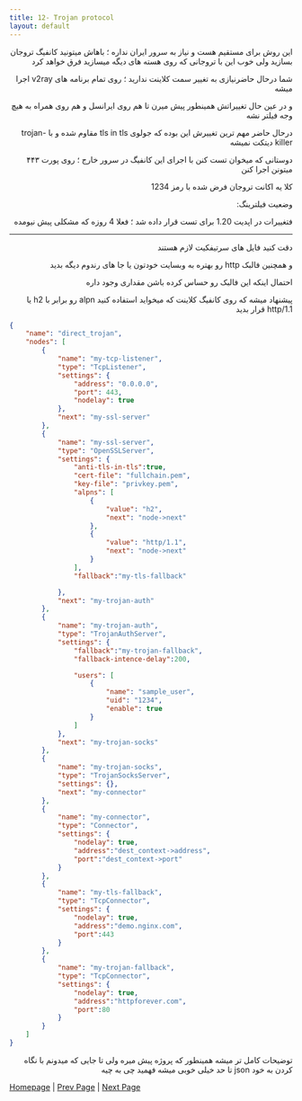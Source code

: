 ```yaml
---
title: 12- Trojan protocol
layout: default
---
```


<div dir="rtl">

این روش برای مستقیم هست و نیاز به سرور ایران نداره ؛ باهاش میتونید کانفیگ تروجان بسازید ولی خوب این با تروجانی که روی هسته های دیگه میسازید فرق خواهد کرد

شما درحال حاضرنیازی به تغییر سمت کلاینت ندارید ؛ روی تمام برنامه های v2ray اجرا میشه

و در عین حال تغییراتش همینطور پیش میرن تا هم روی ایرانسل و هم روی همراه به هیچ وجه فیلتر نشه

درحال حاضر مهم ترین تغییرش این بوده که جولوی tls in tls مقاوم شده و با trojan-killer دیتکت نمیشه

دوستانی که میخوان تست کنن با اجرای این کانفیگ در سرور خارج ؛ روی پورت ۴۴۳ میتونن اجرا کنن

کلا یه اکانت تروجان  فرض شده با رمز 1234

وضعیت فیلترینگ:

فتغییرات در اپدیت 1.20 برای تست قرار داده شد ؛‌ فعلا 4 روزه که مشکلی پیش نیومده


---

</div>

<div dir="rtl">

دقت کنید فایل های سرتیفکیت لازم هستند

و همچنین فالبک http رو بهتره به وبسایت خودتون یا جا های رندوم دیگه بدید

احتمال اینکه این فالبک رو حساس کرده باشن مقداری وجود داره 

پیشنهاد میشه که 
روی کانفیگ کلاینت که میخواید استفاده کنید alpn رو برابر با h2 یا http/1.1 قرار بدید 


</div>

```json
{
    "name": "direct_trojan",
    "nodes": [
        {
            "name": "my-tcp-listener",
            "type": "TcpListener",
            "settings": {
                "address": "0.0.0.0",
                "port": 443,
                "nodelay": true
            },
            "next": "my-ssl-server"
        },
        {
            "name": "my-ssl-server",
            "type": "OpenSSLServer",
            "settings": {
                "anti-tls-in-tls":true,
                "cert-file": "fullchain.pem",
                "key-file": "privkey.pem",
                "alpns": [
                    {
                        "value": "h2",
                        "next": "node->next"
                    },
                    {
                        "value": "http/1.1",
                        "next": "node->next"
                    }
                ],
                "fallback":"my-tls-fallback"

            },
            "next": "my-trojan-auth"
        },
        {
            "name": "my-trojan-auth",
            "type": "TrojanAuthServer",
            "settings": {
                "fallback":"my-trojan-fallback",
                "fallback-intence-delay":200,

                "users": [
                    {
                        "name": "sample_user",
                        "uid": "1234",
                        "enable": true
                    }
                ]
            },
            "next": "my-trojan-socks"
        },
        {
            "name": "my-trojan-socks",
            "type": "TrojanSocksServer",
            "settings": {},
            "next": "my-connector"
        },
        {
            "name": "my-connector",
            "type": "Connector",
            "settings": {
                "nodelay": true,
                "address":"dest_context->address",
                "port":"dest_context->port"
            }
        },
        {
            "name": "my-tls-fallback",
            "type": "TcpConnector",
            "settings": {
                "nodelay": true,
                "address":"demo.nginx.com",
                "port":443
            }
        },
        {
            "name": "my-trojan-fallback",
            "type": "TcpConnector",
            "settings": {
                "nodelay": true,
                "address":"httpforever.com",
                "port":80
            }
        }
    ]
}
```
<div dir="rtl">

توضیحات کامل تر میشه همینطور که پروژه پیش میره ولی تا جایی که میدونم با نگاه کردن به خود json تا حد خیلی خوبی میشه فهمید چی به چیه

</div>

[Homepage](.) | [Prev Page](Bgp4-Tunnel-or-Direct) | [Next Page](HalfDuplex-Tunnel-or-Direc)
